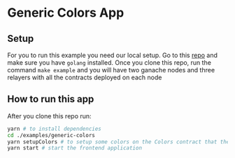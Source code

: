 # Generic Colors App

## Setup

For you to run this example you need our local setup. Go to this [repo](https://github.com/sygmaprotocol/sygma-relayer) and make sure you have `golang` installed. Once you clone this repo, run the command `make example` and you will have two ganache nodes and three relayers with all the contracts deployed on each node

## How to run this app

After you clone this repo run:

```bash
yarn # to install dependencies
cd ./examples/generic-colors
yarn setupColors # to setup some colors on the Colors contract that the example app uses
yarn start # start the frontend application
```